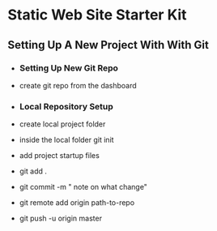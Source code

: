 # Static Web Site Starter Kit

## Setting Up A New Project With With Git 
- ### Setting Up New Git Repo
- create git repo from the dashboard 

- ### Local Repository Setup 

- create local project folder 
- inside the local folder git init
- add project startup files 
- git add .
- git commit -m " note on what change"
- git remote add origin path-to-repo
- git push -u origin master 